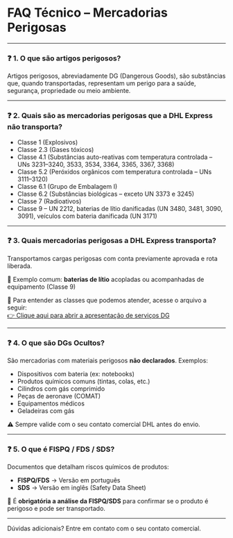 # FAQ Técnico – Mercadorias Perigosas

---

### ❓ 1. O que são artigos perigosos?

Artigos perigosos, abreviadamente DG (Dangerous Goods), são substâncias que, quando transportadas, representam um perigo para a saúde, segurança, propriedade ou meio ambiente.

---

### ❓ 2. Quais são as mercadorias perigosas que a DHL Express **não transporta**?

- Classe 1 (Explosivos)  
- Classe 2.3 (Gases tóxicos)  
- Classe 4.1 (Substâncias auto-reativas com temperatura controlada – UNs 3231–3240, 3533, 3534, 3364, 3365, 3367, 3368)  
- Classe 5.2 (Peróxidos orgânicos com temperatura controlada – UNs 3111–3120)  
- Classe 6.1 (Grupo de Embalagem I)  
- Classe 6.2 (Substâncias biológicas – exceto UN 3373 e 3245)  
- Classe 7 (Radioativos)  
- Classe 9 – UN 2212, baterias de lítio danificadas (UN 3480, 3481, 3090, 3091), veículos com bateria danificada (UN 3171)

---

### ❓ 3. Quais mercadorias perigosas a DHL Express **transporta**?

Transportamos cargas perigosas com conta previamente aprovada e rota liberada.

📌 Exemplo comum: **baterias de lítio** acopladas ou acompanhadas de equipamento (Classe 9)

📎 Para entender as classes que podemos atender, acesse o arquivo a seguir:  
[👉 Clique aqui para abrir a apresentação de serviços DG](DHL%20EXPRESS%20-%20DGR.pptx)

---

### ❓ 4. O que são DGs Ocultos?

São mercadorias com materiais perigosos **não declarados**. Exemplos:

- Dispositivos com bateria (ex: notebooks)
- Produtos químicos comuns (tintas, colas, etc.)
- Cilindros com gás comprimido
- Peças de aeronave (COMAT)
- Equipamentos médicos
- Geladeiras com gás

⚠️ Sempre valide com o seu contato comercial DHL antes do envio.

---

### ❓ 5. O que é FISPQ / FDS / SDS?

Documentos que detalham riscos químicos de produtos:

- **FISPQ/FDS** → Versão em português  
- **SDS** → Versão em inglês (Safety Data Sheet)

📌 É **obrigatória a análise da FISPQ/SDS** para confirmar se o produto é perigoso e pode ser transportado.

---

Dúvidas adicionais? Entre em contato com o seu contato comercial.

